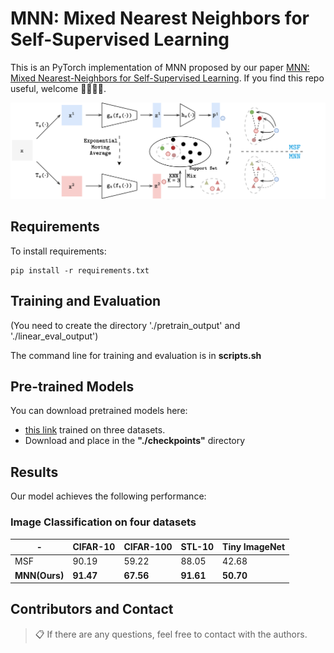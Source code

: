 # MNN: Mixed Nearest Neighbors for Self-Supervised Learning

This is an PyTorch implementation of MNN proposed by our paper [MNN: Mixed Nearest-Neighbors for Self-Supervised Learning](https://arxiv.org/abs/2311.00562). If you find this repo useful, welcome 🌟🌟🌟✨.

![figure1](./figures/mnn.png "MNN_overview")


## Requirements
To install requirements:
 ```setup
pip install -r requirements.txt
 ```

## Training and Evaluation
(You need to create the directory './pretrain_output' and './linear_eval_output')

The command line for training and evaluation is in **scripts.sh**

## Pre-trained Models

You can download pretrained models here:

- [this link](https://drive.google.com/drive/folders/1yw1NHU12aMdW5huIOstdvIk819HHQD8j?usp=sharing) trained on three datasets.
- Download and place in the **"./checkpoints"** directory

## Results

Our model achieves the following performance:

### Image Classification on four datasets

| -             | CIFAR-10  | CIFAR-100 | STL-10    | Tiny ImageNet |
|---------------|-----------|-----------|-----------|---------------|
| MSF           | 90.19     | 59.22     | 88.05     | 42.68         |
| **MNN(Ours)** | **91.47** | **67.56** | **91.61** | **50.70**     |
## Contributors and Contact
>📋  If there are any questions, feel free to contact with the authors.
